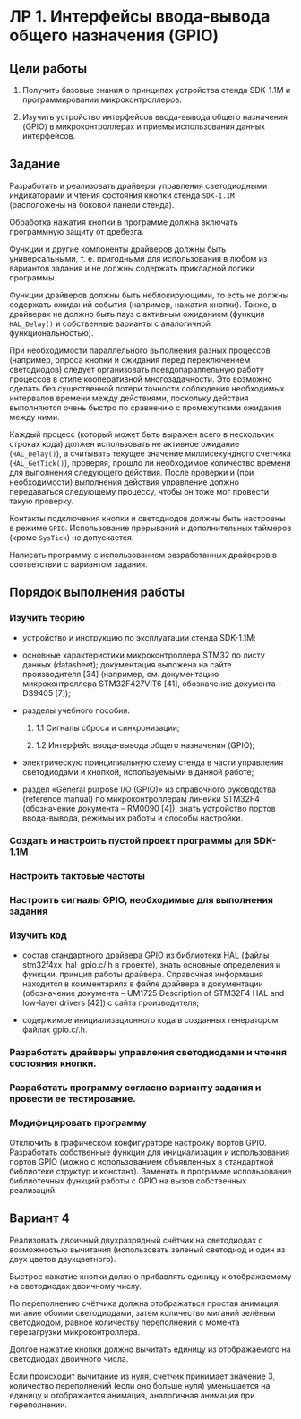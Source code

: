 # ЛР 1. Интерфейсы ввода-вывода общего назначения (GPIO)

## Цели работы

1. Получить базовые знания о принципах устройства стенда SDK-1.1M и программировании микроконтроллеров.

2. Изучить устройство интерфейсов ввода-вывода общего назначения (GPIO) в микроконтроллерах и приемы использования данных интерфейсов.

## Задание

Разработать и реализовать драйверы управления светодиодными индикаторами и чтения состояния кнопки стенда `SDK-1.1М` (расположены на боковой панели стенда).

Обработка нажатия кнопки в программе должна включать программную защиту от дребезга.

Функции и другие компоненты драйверов должны быть универсальными, т. е. пригодными для использования в любом из вариантов задания и не должны содержать прикладной логики программы.

Функции драйверов должны быть неблокирующими, то есть не должны содержать ожиданий события (например, нажатия кнопки). Также, в драйверах не должно быть пауз с активным ожиданием (функция `HAL_Delay()` и собственные варианты с аналогичной функциональностью).

При необходимости параллельного выполнения разных процессов (например, опроса кнопки и ожидания перед переключением светодиодов) следует организовать псевдопараллельную работу процессов в стиле кооперативной многозадачности. Это возможно сделать без существенной потери точности соблюдения необходимых интервалов времени между действиями, поскольку действия выполняются очень быстро по сравнению с промежутками ожидания между ними.

Каждый процесс (который может быть выражен всего в нескольких строках кода) должен использовать не активное ожидание (`HAL_Delay()`), а считывать текущее значение миллисекундного счетчика (`HAL_GetTick()`), проверяя, прошло ли необходимое количество времени для выполнения следующего действия. После проверки и (при необходимости) выполнения действия управление должно передаваться следующему процессу, чтобы он тоже мог провести такую проверку.

Контакты подключения кнопки и светодиодов должны быть настроены в режиме `GPIO`. Использование прерываний и дополнительных таймеров (кроме `SysTick`) не допускается.

Написать программу с использованием разработанных драйверов в соответствии с вариантом задания.

## Порядок выполнения работы

### Изучить теорию

* устройство и инструкцию по эксплуатации стенда SDK-1.1M;

* основные характеристики микроконтроллера STM32 по листу данных (datasheet); документация выложена на сайте производителя [34] (например, см. документацию микроконтроллера STM32F427VIT6 [41], обозначение документа – DS9405 [7]);

* разделы учебного пособия:

  1. 1.1 Сигналы сброса и синхронизации;

  2. 1.2 Интерфейс ввода-вывода общего назначения (GPIO);

* электрическую принципиальную схему стенда в части управления светодиодами и кнопкой, используемыми в данной работе;

* раздел «General purpose I/O (GPIO)» из справочного руководства (reference manual) по микроконтроллерам линейки STM32F4 (обозначение документа – RM0090 [4]), знать устройство портов ввода-вывода, режимы их работы и способы настройки.

### Создать и настроить пустой проект программы для SDK-1.1M

### Настроить тактовые частоты

### Настроить сигналы GPIO, необходимые для выполнения задания

### Изучить код

* состав стандартного драйвера GPIO из библиотеки HAL (файлы stm32f4xx_hal_gpio.c/.h в проекте), знать основные определения и функции, принцип работы драйвера. Справочная информация находится в комментариях в файле драйвера в документации (обозначение документа – UM1725 Description of STM32F4 HAL and low-layer drivers [42]) с сайта производителя;

* содержимое инициализационного кода в созданных генератором файлах gpio.c/.h.

### Разработать драйверы управления светодиодами и чтения состояния кнопки.

### Разработать программу согласно варианту задания и провести ее тестирование.

### Модифицировать программу

Отключить в графическом конфигураторе настройку портов GPIO. Разработать собственные функции для инициализации и использования портов GPIO (можно с использованием объявленных в стандартной библиотеке структур и констант). Заменить в программе использование библиотечных функций работы с GPIO на вызов собственных реализаций.

## Вариант 4

Реализовать двоичный двухразрядный счётчик на светодиодах с возможностью вычитания (использовать зеленый светодиод и один из двух цветов двухцветного).

Быстрое нажатие кнопки должно прибавлять единицу к отображаемому на светодиодах двоичному числу.

По переполнению счётчика должна отображаться простая анимация: мигание обоими светодиодами, затем количество миганий зелёным светодиодом, равное количеству переполнений с момента перезагрузки микроконтроллера.

Долгое нажатие кнопки должно вычитать единицу из отображаемого на светодиодах двоичного числа.

Если происходит вычитание из нуля, счетчик принимает значение 3, количество переполнений (если оно больше нуля) уменьшается на единицу и отображается анимация, аналогичная анимации при переполнении.
